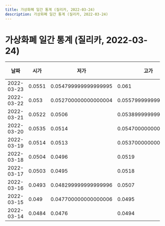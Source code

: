 ```yaml
---
title: 가상화폐 일간 통계 (질리카, 2022-03-24)
description: 가상화폐 일간 통계 (질리카, 2022-03-24)
---
```



가상화폐 일간 통계 (질리카, 2022-03-24)
===

|날짜|시가|저가|고가|종가|비고|
|--|--|--|--|--|--|
|2022-03-23|0.0551|0.054799999999999995|0.061|0.0594|    |
|2022-03-22|0.053|0.052700000000000004|0.055799999999999995|0.0551|    |
|2022-03-21|0.0522|0.0506|0.053899999999999997|0.053|    |
|2022-03-20|0.0535|0.0514|0.054700000000000006|0.0522|    |
|2022-03-19|0.0514|0.0513|0.053700000000000005|0.0536|    |
|2022-03-18|0.0504|0.0496|0.0519|0.0515|    |
|2022-03-17|0.0503|0.0495|0.0518|0.0504|    |
|2022-03-16|0.0493|0.048299999999999996|0.0507|0.0503|    |
|2022-03-15|0.049|0.047700000000000006|0.0495|0.0492|    |
|2022-03-14|0.0484|0.0476|0.0494|0.049100000000000005|    |
